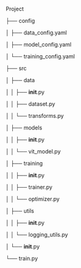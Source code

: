 Project

├── config

│ ├── data_config.yaml

│ ├── model_config.yaml

│ └── training_config.yaml

├── src

│ ├── data

│ │ ├── **init**.py

│ │ ├── dataset.py

│ │ └── transforms.py

│ ├── models

│ │ ├── **init**.py

│ │ └── vit_model.py

│ ├── training

│ │ ├── **init**.py

│ │ ├── trainer.py

│ │ └── optimizer.py

│ ├── utils

│ │ ├── **init**.py

│ │ └── logging_utils.py

│ └── **init**.py

└── train.py
